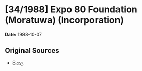 # [34/1988] Expo 80 Foundation (Moratuwa) (Incorporation)

**Date:** 1988-10-07

## Original Sources

- [සිංහල](https://documents.gov.lk/view/acts/1988/10/34-1988_S.pdf)
